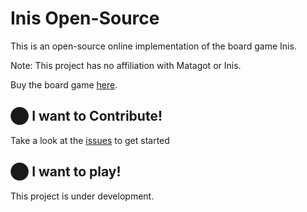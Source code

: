 # Inis Open-Source

This is an open-source online implementation of the board game Inis.

Note: This project has no affiliation with Matagot or Inis.

Buy the board game [here](https://www.amazon.com/Matagot-SAS-MTGINI01-Inis-Board/dp/B089Q26FL2/ref=sr_1_2?crid=1V4BDCFBTDFQM&dib=eyJ2IjoiMSJ9.T1Sl48o5skFM8xXWFkvkRH7yIh_lzIqe8gA9WrnI0OTD-gl0MNANYuIFgok_RCzd_TC_OzjVlM9FHBCK2l3lvvwY7HfVd3XJhbtdGUplsC7T_ieEyaT8aarkVxOyYJl3kbYPHtGW1STsBMtFW1f8XjZ8Y76cWFI34N8xLtuutbd7uRv11fwcvUSCZzAJgtig40j4THI2deJxSn5ACz99zh1kmqEay8pMIF3Lh8Qftm0co6TWnFLhPlxoxLp88hqQlaVCwQDBwPn562xPO6LMOOZwGKk9mx8hxXtvdAtLhN8.WLj0uhH-fwSTNMbMsFxu4nUqji_5Yhcu92wkQAWnwVw&dib_tag=se&keywords=inis+boardgame&qid=1720649506&sprefix=inis+boardgam%2Caps%2C115&sr=8-2).

## ⬤ I want to Contribute!

Take a look at the [issues](https://github.com/NevinG/inis/issues) to get started

## ⬤ I want to play!

This project is under development.
